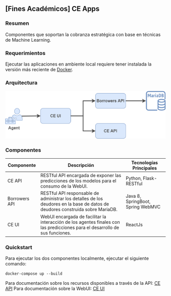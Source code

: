 ## \[Fines Académicos\] CE Apps

### Resumen
Componentes que soportan la cobranza estratégica con base en técnicas de Machine Learning.

### Requerimientos
Ejecutar las aplicaciones en ambiente local requiere tener instalada la versión más reciente de [Docker](https://www.docker.com/products/docker-desktop).

### Arquitectura

![](./docs/CE_ARCHITECTURE.png)

### Componentes

|Componente|Descripción|Tecnologías Principales|
|---|---|---|
|CE API|RESTful API encargada de exponer las predicciones de los modelos para el consumo de la WebUI.|Python, Flask-RESTful|
|Borrowers API|RESTful API  responsable de administrar los detalles de los deudores en la base de datos de deudores construida sobre MariaDB.|Java 8, SpringBoot, Spring WebMVC|
|CE UI|WebUI encargada de facilitar la interacción de los agentes finales con las predicciones para el desarrollo de sus funciones.|ReactJs|

### Quickstart
Para ejecutar los dos componentes localmente, ejecutar el siguiente comando:

```
docker-compose up --build
```

Para documentación sobre los recursos disponibles a través de la API: [CE API](./ce-api)
Para documentación sobre la WebUI: [CE UI](./ce-ui)